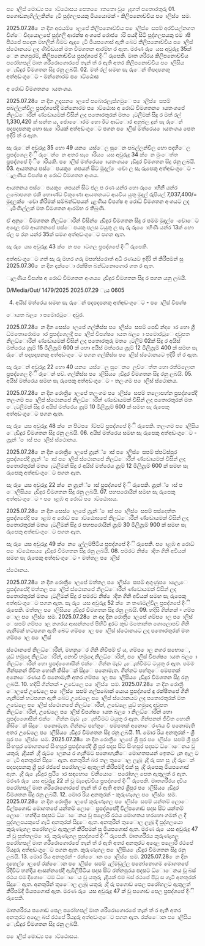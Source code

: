 ප ොලිස් මොධ්‍ය ප ොට්ඨොසය පෙත ෙොතතො වූ ෙැදගත් පතොරතුරු 01. පගොඩනැගිල්ලකින් ෙැටී පුද්ගලපයකු මියයොමක් - කිලිපනොච්චිය ප ොලිස් ෙසම.

2025.07.28 ෙන දින අළුයම් ොලපේ කිලිපනොච්චිය ප ොලිස් ෙසපම් අරවියල්නගත විශ්ෙ විදයොලපේ පුද්ගලි ආරක්ෂ අංශපේ රොජ ොරි පයදී සිටි පුද්ගලපයකු එම ෘෂි පීඨපේ පදෙන මහලින් බිමට ඇද ෙැටී මියපගොස් ඇති බෙට කිලිපනොච්චිය ප ොලිස් ස්ථොනයට ලද ණිවිඩයක් මත විමශතන ආරම්භ ර ඇත. මරණ රු ෙයස අවුරුදු 35ක් ෙන නගපුරම්, කිලිපනොච්චිය ප්‍රපද්ශපේ දිංි රුපෙකි. මෘත ශරීරය කිලිපනොච්චිය පරෝහපල් මෘත ශරීරොගොරපේ තැන් ත් ර ඇති අතර කිලිපනොච්චිය ප ොලිසිය ෙැඩිදුර විමශතන සිදු රනු ලබයි. 02. මත් රල් සමඟ සැ රුෙන් තිපදපනකු අත්අඩංගුෙට - මන්නොරම ප ොට්ඨොස

අ රොධ්‍ විමශතන ොයතංශය.

2025.07.28 ෙන දින උදෑසන ොලපේ පබොරලැස්ගමුෙ ප ොලිස් ෙසපම් පබල්ලන්විල ප්‍රපද්ශපේදී මන්නොරම ප ොට්ඨොස අ රොධ්‍ විමශතන ොයතංශපේ නිලධ්‍ොරීන් ණ්ඩොයමක් විසින් ලද පතොරතුරක් මත ෙැටලීමක් සිදු ර මත් රල් 1,330,420 ක් සන්ත ය, ජොෙොරම හො ඊට ආධ්‍ොර අනුබල දුන් සැ රුෙන් පදපදපනකු හො සැ ොරියක් අත්අඩංගුෙට පගන ප ොලිස් මත්රෙය ොයතංශය පෙත ඉදිරි ත් ර ඇත.

සැ රුෙන් අවුරුදු 35 හො 49 යන ෙයස්ෙල සුෙන පබල්ලන්විල හො පදහිෙල ප්‍රපද්ශෙල දිංි රුෙන් ෙන අතර සැ ොරිය ෙයස අවුරුදු 34 ක් ෙන මුංෙත්ත ප්‍රපද්ශපේ දිංි ොරියකි. ප ොලිස් මත්රෙය ොයතංශය ෙැඩිදුර විමශතන සිදු රනු ලබයි. 03. ආයතනය පස්ෙ පයකු ෙශපයන් සිට මුදල් ෙංචො ල සැ රුපෙකු අත්අඩංගුෙට - ැලණිය විපශ්ෂ අ රොධ්‍ විමශතන අංශය.

ආයතනය පස්ෙ පයකු ෙශපයන් සිට ජල ප රණ යන්ර හො රූ ෙොහිනී යන්ර ලබොපගන එකී භොණ්ඩ විකුණො ආයතනයට අයවිය යුතු මුදල් රුපියල් 7,037,400/= මුදලක් ෙංචො කිරීමක් සම්බන්ධ්‍පයන් ැළණිය විපශ්ෂ අ රොධ්‍ විමශතන අංශයට ලද ැමිණිල්ලක් මත විමශතන ආරම්භ ර තිබුණි.

ඒ අනුෙ විමශතන නිලධ්‍ොරීන් විසින් ෙැඩිදුර විමශතන සිදු ර පමම මුදල් ෙංචොෙට අදොල එම ආයතනපේ පස්ෙ පයකු පලස ටයුතු ල සැ රු රූ ෙොහිණී යන්ර 13ක් හො ජල ප රන යන්ර 35ක් සමග අත්අඩංගුෙට පගන ඇත.

සැ රු ෙයස අවුරුදු 43 ක් ෙන ප ොටගල ප්‍රපද්ශපේ දිංි රුපෙකි.

අත්අඩංගුෙට ගත් සැ රු මහර ගරු මපහ්ස්රොත් අධි රණයට ඉදිරි ත් කිරීපමන් සු 2025.07.30 ෙන දින දක්ෙො රක්ෂිත බන්ධ්‍නොගොර ගත ර ඇත.

ැලණිය විපශ්ෂ අ රොධ්‍ විමශතන අංශය ෙැඩිදුර විමශතන සිදු ර පගන යනු ලබයි.

D/Media/Out/ 1479/2025 2025.07.29 ැය 0605

04. අයිස් මත්රෙය සමඟ සැ රුෙන් පදපදපනකු අත්අඩංගුෙට - ප ොලිස් විපශ්ෂ

ොයත බල ො පමොරටුෙ ඳවුර.

2025.07.28 ෙන දින සෙස් ොලපේ ගල්කිස්ස ප ොලිස් ෙසපම් පෙඩි න්ද ොර හො ශ්‍රී ධ්‍මතොරොම ොර ප්‍රපද්ශෙලදී ප ොලිස් විපශ්ෂ ොයත බල ො පමොරටුෙ ඳවුපත නිලධ්‍ොරීන් ණ්ඩොයමක් විසින් ලද පතොරතුරු මත ෙැටලීම් 02ක් සිදු ර අයිස් මත්රෙය ග්‍රෑම් 15 මිලිග්‍රෑම් 600 ක් හො අයිස් මත්රෙය ග්‍රෑම් 12 මිලිග්‍රෑම් 400 ක් සමඟ සැ රුෙන් පදපදපනකු අත්අඩංගුෙට පගන ගල්කිස්ස ප ොලිස් ස්ථොනයට ඉදිරි ත් ර ඇත.

සැ රුෙන් අවුරුදු 22 හො 40 යන ෙයස්ෙල සුෙන ෙලව්ෙත්ත හො රත්මලොන ප්‍රපද්ශෙල දිංි රුෙන් පව්. ගල්කිස්ස ප ොලිසිය ෙැඩිදුර විමශතන සිදු රනු ලබයි. 05. අයිස් මත්රෙය සමඟ සැ රුපෙකු අත්අඩංගුෙට - තලංගම ප ොලිස් ස්ථොනය.

2025.07.28 ෙන දින රොත්‍රී ොලපේ තලංගම ප ොලිස් ෙසපම් තලොපහ්න ප්‍රපද්ශපේදී තලංගම ප ොලිස් ස්ථොනපේ නිලධ්‍ොරීන් ණ්ඩොයමක් විසින් ලද පතොරතුරක් මත ෙැටලීමක් සිදු ර අයිස් මත්රෙය ග්‍රෑම් 10 මිලිග්‍රෑම් 600 ක් සමඟ සැ රුපෙකු අත්අඩංගුෙට පගන ඇත.

සැ රු ෙයස අවුරුදු 48 ක් ෙන පිටප ෝට්පට් ප්‍රපද්ශපේ දිංි රුපෙකි. තලංගම ප ොලිසිය ෙැඩිදුර විමශතන සිදු රනු ලබයි. 06. අයිස් මත්රෙය සමඟ සැ රුපෙකු අත්අඩංගුෙට - ග්‍රෑන්් ොස් ප ොලිස් ස්ථොනය.

2025.07.28 ෙන දින රොත්‍රී ොලපේ ග්‍රෑන්් ොස් ප ොලිස් ෙසපම් ස්පට්ස්පුර ප්‍රපද්ශපේදී ග්‍රෑන්් ොස් ප ොලිස් ස්ථොනපේ නිලධ්‍ොරීන් ණ්ඩොයමක් විසින් ලද පතොරතුරක් මත ෙැටලීමක් සිදු ර අයිස් මත්රෙය ග්‍රෑම් 12 මිලිග්‍රෑම් 600 ක් සමඟ සැ රුපෙකු අත්අඩංගුෙට පගන ඇත.

සැ රු ෙයස අවුරුදු 22 ක් ෙන ග්‍රෑන්් ොස් ප්‍රපද්ශපේ දිංි රුපෙකි. ග්‍රෑන්් ොස් ප ොලිසිය ෙැඩිදුර විමශතන සිදු රනු ලබයි. 07. පහපරොයින් සමඟ සැ රුපෙකු අත්අඩංගුෙට - ප ොළඹ අ රොධ්‍ ප ොට්ඨොසය.

2025.07.28 ෙන දින සෙස් ොලපේ ග්‍රෑන්් ොස් ප ොලිස් ෙසපම් පස්දෙත්ත ප්‍රපද්ශපේදී ප ොළඹ අ රොධ්‍ ප ොට්ඨොසපේ නිලධ්‍ොරීන් ණ්ඩොයමක් විසින් ලද පතොරතුරක් මත ෙැටලීමක් සිදු ර පහපරොයින් ග්‍රෑම් 30 මිලිග්‍රෑම් 900 ක් සමඟ සැ රුපෙකු අත්අඩංගුෙට පගන ඇත.

සැ රු ෙයස අවුරුදු 49 ක් ෙන ෙැල්ලම්පිටිය ප්‍රපද්ශපේ දිංි රුපෙකි. ප ොළඹ අ රොධ්‍ ප ොට්ඨොසය ෙැඩිදුර විමශතන සිදු රනු ලබයි. 08. පමරට නිෂ් ොදිත ගිනි අවියක් සමඟ සැ රුපෙකු අත්අඩංගුෙට - මත්තල ප ොලිස්

ස්ථොනය.

2025.07.28 ෙන දින රොත්‍රී ොලපේ මත්තල ප ොලිස් ෙසපම් අගුණුප ොලෙැෙ ප්‍රපද්ශපේදී මත්තල ප ොලිස් ස්ථොනපේ නිලධ්‍ොරීන් ණ්ඩොයමක් විසින් ලද පතොරතුරක් මත ෙැටලිමක් සිදු ර පමරට නිෂ් ොදිත ගිනි අවියක් සමඟ සැ රුපෙකු අත්අඩංගුෙට පගන ඇත. සැ රු ෙයස අවුරුදු 52 ක් ෙන තණමල්විල ප්‍රපද්ශපේ දිංි රුපෙකි. මත්තල ප ොලිසිය ෙැඩිදුර විමශතන සිදු රනු ලබයි. 09. හදිසි ගින්නක් - ගම්ප ොල ප ොලිස් ෙසම. 2025.07.28 ෙන අද දින රොත්‍රී ොලපේ ගම්ප ොල ප ොලිස් ෙසපම් ගම්ප ොල නගරය ආසන්නපේ පිහිටි ඳුරට කුඩ මතොන්ත ශොලොපව් ගිනි ගැනීමක් හටපගන ඇති බෙට ගම්ප ොල ප ොලිස් ස්ථොනයට ලද පතොරතුරක් මත ගම්ප ොල ප ොලිස්

ස්ථොනපේ නිලධ්‍ොරීන්, මහනුෙර ගිනි නිවීපම් ඒ ය, ගම්ප ොල නගර සභොෙ, යුධ්‍ හමුදො නිලධ්‍ොරීන්, නොවි හමුදො නිලධ්‍ොරින්, ප ොලිස් විපශ්ෂ ොයත බල ො නිලධ්‍ොරින් හො ප්‍රපද්ශෙොසීන් එක්ෙ ගින්න මැඩ ැෙැත්වීමට ටයුතු ර ඇත. පමම ගින්පනන් ජීවිත හොනි කිසිෙක් සිදුෙ පනොමැත. ගින්නට පහ්තුෙ පමපතක් අනොෙරණය වී පනොමැති අතර ගම්ප ොල ප ොලිසිය ෙැඩිදුර විමශතන සිදු රනු ලබයි. 10. හදිසි ගින්නක් - උඩෙලෙ ප ොලිස් ෙසම. 2025.07.28 ෙන දින රොත්‍රී ොලපේ උඩෙලෙ ප ොලිස් ෙසපම් ගල්පබොක් යොය ප්‍රපද්ශපේ ඳු රක්ෂිතපේ ගිනි ගැනීමක් හටපගන ඇති බෙට උඩෙලෙ ප ොලිස් ස්ථොනයට ලද පතොරතුරක් මත උඩෙලෙ ප ොලිස් ස්ථොනපේ නිලධ්‍ොරීන්, උඩෙලෙ යුධ්‍ හමුදො ඳවුපත නිලධ්‍ොරීන්, උඩෙලෙ ප ොලිස් විපශ්ෂ ොයත බල ො නිලධ්‍ොරීන් හො ප්‍රපද්ශෙොසීන් එක්ෙ ගින්න මැඩ ැෙැත්වීමට ටයුතු ර ඇත. ගින්පනන් ජීවිත හොනි කිසිෙක් සිදුෙ පනොමැත. ගින්නට පහ්තුෙ පමපතක් අනොෙරණය වී පනොමැති අතර උඩෙලෙ ප ොලිසිය ෙැඩිදුර විමශතන සිදු රනු ලබයි. 11. මොර රිය අනතුරක් - ශ්‍රී පුර ප ොලිස් ෙසම. 2025.07.28 ෙන දින රොත්‍රී ොලපේ ශ්‍රී පුර ප ොලිස් ෙසපම් ශ්‍රී පුර සිංහපුර මොගතපේ සිංහපුර ප්‍රපද්ශපේදී ශ්‍රී පුර පදස සිට සිංහපුර පදසට ධ්‍ොෙනය වූ යතුරු ැදියක් ැදි රුට ොලනය ර ගැනීමට පනොහැකිෙ මොගතපයන් ඉෙතට ැන ඇල ට ෙැටී අනතුරක් සිදුෙ ඇත. අනතුරින් බර තල තුෙොල ලැබූ ැදි රු සහ සු ැදි රුෙන් පදපදපනකු ශ්‍රී පුර රජපේ පරෝහලට ඇතුලත් කිරීපම්දී එක් සු ැදි රුපෙකු මියපගොස් ඇත. ැදි රු ෙැඩිදුර ප්‍රථි ොර සඳහො ෙව්නියොෙ පරෝහල පෙත ඇතුලත් ර ඇත. මරණ රු ෙයස අවුරුදු 22 ක් වූ මැදෙච්චිය ප්‍රපද්ශපේ දිංි රුපෙකි. මෘතශරීරය දවිය පරෝහපල් මෘත ශරීරොගොරපේ තැන් ත් ර ඇති අතර ශ්‍රීපුර ප ොලිසිය ෙැඩිදුර විමශතන සිදු රනු ලබයි. 12. මොර රිය අනතුරක් - කුරුණෑගල ප ොලිස් ෙසම. 2025.07.28 ෙන දින රොත්‍රී ොලපේ කුරුණෑගල ප ොලිස් ෙසපම් යන්තම් ලොෙ විල්පගොඩ මොගතපේ යන්තම් ලොෙ ප්‍රපද්ශපේදී විල්පගොඩ පදස සිට යන්තම් ලොෙ හන්දිය පදසට ධ්‍ොෙනය වූ පලොරි රථය මොගතය හරහො ගමන් ල දි පුද්ගලපයකුපේ ගැටී අනතුරක් සිදුෙ ඇත. අනතුරින් තුෙොල ලැබූ දි පුද්ගලයො කුරුණෑගල පරෝහලට ඇතුලත් කිරීපමන් සු මියපගොස් ඇත. මරණ රු ෙයස අවුරුදු 47 ක් වූ පුත්තලම ොර, කුරුණෑගල ප්‍රපද්ශපේ දිංි රුපෙකි. මෘතශරීරය කුරුණෑගල පරෝහපල් මෘත ශරීරොගොරපේ තැන් ත් ර ඇති අතර අනතුරට අදොල පලොරි රථපේ රියදුරු අත්අඩංගුෙට පගන ඇත. කුරුණෑගල ප ොලිසිය ෙැඩිදුර විමශතන සිදු රනු ලබයි. 13. මොර රිය අනතුරක් - රක්ෙොන ප ොලිස් ෙසම. 2025.07.28 ෙන දින දහෙල් ොලපේ රක්ෙොන ප ොලිස් ෙසපම් ැල්මඩුල්ල පනෝනොගම මොගතපේ රිදීවිට හන්දිය ආසන්නපේදී ඇඹිලිපිටිය පදස සිට රත්නපුරය පදසට ධ්‍ොෙනය වූ බස් රථය එම දිශොෙටම ධ්‍ොෙය වූ යතුරු ැදියක් එම බස් රථපේ පිටු ස ගැටී අනතුරක් සිදුෙ ඇත. අනතුරින් තුෙොල ලැබූ යතුරු ැදි රු පගොඩ පෙල පරෝහලට ඇතුලත් කිරීපම්දී මියපගොස් ඇත. මරණ රු ෙයස අවුරුදු 47 ක් වූ පගොඩ පෙල ප්‍රපද්ශපේ දිංි රුපෙකි.

මෘතශරීරය පගොඩ පෙල පරෝහපල් මෘත ශරීරොගොරපේ තැන් ත් ර ඇති අතර අනතුරට අදොල බස් රථපේ රියදුරු අත්අඩංගුෙට පගන ඇත. රක්ෙොන ප ොලිසිය ෙැඩිදුර විමශතන සිදු රනු ලබයි.

ප ොලිස් මොධ්‍ය ප ොට්ඨොසය.